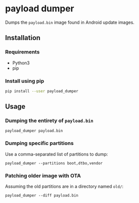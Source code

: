 # payload dumper

Dumps the `payload.bin` image found in Android update images.

## Installation

### Requirements

- Python3
- pip

### Install using pip

```sh
pip install --user payload_dumper
```

## Usage

### Dumping the entirety of `payload.bin`

```
payload_dumper payload.bin
```

### Dumping specific partitions

Use a comma-separated list of partitions to dump:
```
payload_dumper --partitions boot,dtbo,vendor
```

### Patching older image with OTA

Assuming the old partitions are in a directory named `old/`:
```
payload_dumper --diff payload.bin
```
